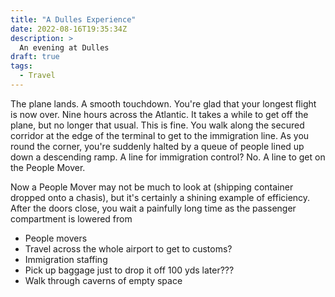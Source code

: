 ```yaml
---
title: "A Dulles Experience"
date: 2022-08-16T19:35:34Z
description: >
  An evening at Dulles
draft: true
tags:
  - Travel
---
```


The plane lands. A smooth touchdown. You're glad that your longest flight is now
over. Nine hours across the Atlantic. It takes a while to get off the plane, but
no longer that usual. This is fine. You walk along the secured corridor at the
edge of the terminal to get to the immigration line. As you round the corner,
you're suddenly halted by a queue of people lined up down a descending ramp. A
line for immigration control? No. A line to get on the People Mover.

Now a People Mover may not be much to look at (shipping container dropped onto
a chasis), but it's certainly a shining example of efficiency. After the doors
close, you wait a painfully long time as the passenger compartment is lowered
from 

* People movers
* Travel across the whole airport to get to customs?
* Immigration staffing
* Pick up baggage just to drop it off 100 yds later???
* Walk through caverns of empty space
